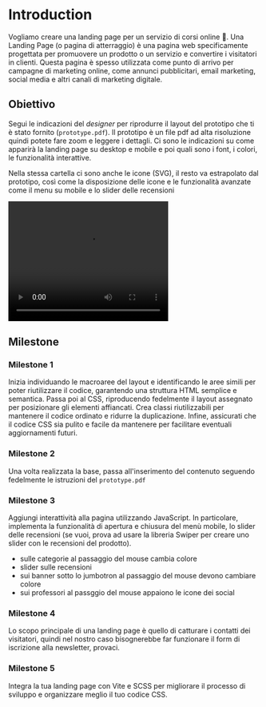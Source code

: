 # Introduction

Vogliamo creare una landing page per un servizio di corsi online 🤡.
Una Landing Page (o pagina di atterraggio) è una pagina web specificamente progettata per promuovere un prodotto o un servizio e convertire i visitatori in clienti. Questa pagina è spesso utilizzata come punto di arrivo per campagne di marketing online, come annunci pubblicitari, email marketing, social media e altri canali di marketing digitale.

## Obiettivo

Segui le indicazioni del *designer* per riprodurre il layout del prototipo che ti è stato fornito (`prototype.pdf`). Il prototipo è un file pdf ad alta risoluzione quindi potete fare zoom e leggere i dettagli. Ci sono le indicazioni su come apparirà la landing page su desktop e mobile e poi quali sono i font, i colori, le funzionalità interattive.

Nella stessa cartella ci sono anche le icone (SVG), il resto va estrapolato dal prototipo, così come la disposizione delle icone e le funzionalità avanzate come il menu su mobile e lo slider delle recensioni



<video width="320" height="240" controls>
  <source src="/image_md/video-all-sites.mp4" type="video/mp4">
</video>


## Milestone

### Milestone 1

Inizia individuando le macroaree del layout e identificando le aree simili per poter riutilizzare il codice, garantendo una struttura HTML semplice e semantica. Passa poi al CSS, riproducendo fedelmente il layout assegnato per posizionare gli elementi affiancati. Crea classi riutilizzabili per mantenere il codice ordinato e ridurre la duplicazione. Infine, assicurati che il codice CSS sia pulito e facile da mantenere per facilitare eventuali aggiornamenti futuri.

### Milestone 2
Una volta realizzata la base, passa all'inserimento del contenuto seguendo fedelmente le istruzioni del `prototype.pdf`

### Milestone 3

Aggiungi interattività alla pagina utilizzando JavaScript. In particolare, implementa la funzionalità di apertura e chiusura del menù mobile, lo slider delle recensioni (se vuoi, prova ad usare la libreria Swiper per creare uno slider con le recensioni del prodotto).

- sulle categorie al passaggio del mouse cambia colore
- slider sulle recensioni
- sui banner sotto lo jumbotron al passaggio del mouse devono cambiare colore
- sui professori al passggio del mouse appaiono le icone dei social

### Milestone 4

Lo scopo principale di una landing page è quello di catturare i contatti dei visitatori, quindi nel nostro caso bisognerebbe far funzionare il form di iscrizione alla newsletter, provaci.

### Milestone 5

Integra la tua landing page con Vite e SCSS per migliorare il processo di sviluppo e organizzare meglio il tuo codice CSS.